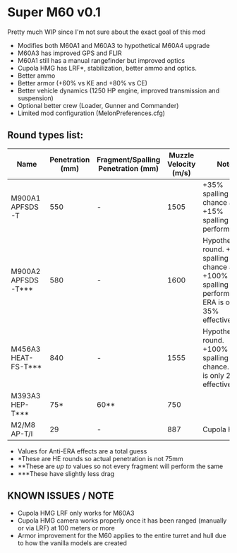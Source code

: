 # Super M60 v0.1

Pretty much WIP since I'm not sure about the exact goal of this mod

- Modifies both M60A1 and M60A3 to hypothetical M60A4 upgrade
- M60A3 has improved GPS and FLIR
- M60A1 still has a manual rangefinder but improved optics
- Cupola HMG has LRF*, stabilization, better ammo and optics.
- Better ammo 
- Better armor (+60% vs KE and +80% vs CE)
- Better vehicle dynamics (1250 HP engine, improved transmission and suspension)
- Optional better crew (Loader, Gunner and Commander)
- Limited mod configuration (MelonPreferences.cfg)

## Round types list:
| Name  | Penetration (mm) | Fragment/Spalling Penetration (mm)| Muzzle Velocity (m/s) | Note |
| ------------- | ------------- | ------------- | ------------- | ------------- |
| M900A1 APFSDS-T | 550 | - | 1505 | +35% spalling chance and +15% spalling performance |
| M900A2 APFSDS-T*** | 580 | - | 1600 | Hypothetical round. +50% spalling chance and +100% spalling performance. ERA is only 35% effective. |
| M456A3 HEAT-FS-T*** | 840 | - | 1555 | Hypothetical round. +100% spalling chance. ERA is only 25% effective. |
| M393A3 HEP-T*** | 75* | 60** | 750 |  |
| M2/M8 AP-T/I | 29 | - | 887 | Cupola HMG |


<p>
	<ul> 
		<li>Values for Anti-ERA effects are a total guess</li>
		<li>*These are HE rounds so actual penetration is not 75mm</li>
		<li>**These are <i>up to</i> values so not every fragment will perform the same</li>
		<li>***These have slightly less drag</li>
	</ul>
</p>

## KNOWN ISSUES / NOTE
- Cupola HMG LRF only works for M60A3
- Cupola HMG camera works properly once it has been ranged (manually or via LRF) at 100 meters or more
- Armor improvement for the M60 applies to the entire turret and hull due to how the vanilla models are created
